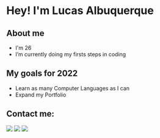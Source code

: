 # Hey! I'm Lucas Albuquerque
  
## About me
- I'm 26
- I’m currently doing my firsts steps in coding
   
## My goals for 2022
- Learn as many Computer Languages as I can
- Expand my Portfolio

## Contact me:
<a href="mailto: lucas.azevedo.albuquerque@gmail.com" target="_blank"><img src="https://camo.githubusercontent.com/0137b0e6dbd05bb3986fa835806ca7b044f5cdaab7e4c8af8829ceec61195346/68747470733a2f2f696d672e736869656c64732e696f2f62616467652f2d476d61696c2d4646303030303f7374796c653d666c61742d737175617265266c6162656c436f6c6f723d464630303030266c6f676f3d676d61696c266c6f676f436f6c6f723d7768697465266c696e6b3d4c494e4b2d444f2d5345552d454d41494c"></a> <a href="https://api.whatsapp.com/send?phone=5581996545837&" target="_blank"><img src="https://camo.githubusercontent.com/f87792c075186a37396ce967528ef3b24e885dbeec26ed04eb442fb69c16b20f/68747470733a2f2f696d672e736869656c64732e696f2f62616467652f2d57686174734170702d3235643336363f7374796c653d666c61742d737175617265266c6162656c436f6c6f723d323564333636266c6f676f3d7768617473617070266c6f676f436f6c6f723d7768697465266c696e6b3d4150492d444f2d5345552d5748415453415050"></a> <a href="https://www.instagram.com/lucasaalbuquerque/" target="_blank"><img src="https://camo.githubusercontent.com/57018efca3962b4794a34f336304ad3753bb4e73c5230c80f62fb025900f7e43/68747470733a2f2f696d672e736869656c64732e696f2f62616467652f2d496e7374616772616d2d4446303137343f7374796c653d666c61742d737175617265266c6162656c436f6c6f723d444630313734266c6f676f3d696e7374616772616d266c6f676f436f6c6f723d7768697465266c696e6b3d4c494e4b2d444f2d5345552d494e5354414752414d"></a>
